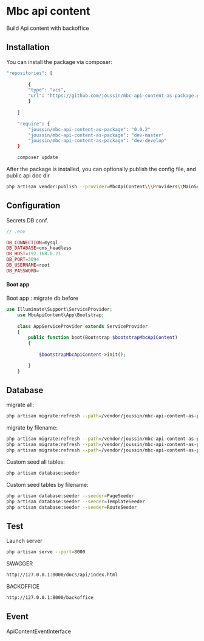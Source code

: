 # Mbc api content

[//]: # ([![Latest Version on Packagist]&#40;https://img.shields.io/packagist/v/spatie/laravel-export.svg?style=flat-square&#41;]&#40;https://packagist.org/packages/spatie/laravel-export&#41;)

[//]: # ([![Total Downloads]&#40;https://img.shields.io/packagist/dt/spatie/laravel-export.svg?style=flat-square&#41;]&#40;https://packagist.org/packages/spatie/laravel-export&#41;)



Build Api content with backoffice


## Installation

You can install the package via composer:

```bash
"repositories": [
    
        {
        "type": "vcs",
        "url": "https://github.com/joussin/mbc-api-content-as-package.git"
        }
    
    ]
```
```bash
    "require": {
        "joussin/mbc-api-content-as-package": "0.0.2"
        "joussin/mbc-api-content-as-package": "dev-master"
        "joussin/mbc-api-content-as-package": "dev-develop"
    }
```

```bash
    composer update
```

After the package is installed, you can optionally publish the config file, and public api doc dir

```bash
php artisan vendor:publish --provider=MbcApiContent\\\Providers\\MainServiceProvider
```

## Configuration

Secrets DB conf.

```php
// .env

DB_CONNECTION=mysql
DB_DATABASE=cms_headless
DB_HOST=192.168.0.21
DB_PORT=3094
DB_USERNAME=root
DB_PASSWORD=
```

#### Boot app

Boot app : migrate db before

[//]: # (```php)

[//]: # (use Illuminate\Support\ServiceProvider;)

[//]: # (    use MbcApiContent\App\Facades\RouterFacade;)

[//]: # (    )
[//]: # (    class AppServiceProvider extends ServiceProvider)

[//]: # (    {)

[//]: # (        public function boot&#40;&#41;)

[//]: # (        {)

[//]: # (        )
[//]: # (            $router = RouterFacade::initCollections&#40;&#41;;)

[//]: # ()
[//]: # (        })

[//]: # (    })

[//]: # (```)


```php
use Illuminate\Support\ServiceProvider;
    use MbcApiContent\App\Bootstrap;
    
    class AppServiceProvider extends ServiceProvider
    {
        public function boot(Bootstrap $bootstrapMbcApiContent)
        {
        
            $bootstrapMbcApiContent->init();

        }
    }
```

## Database

migrate all:
``` bash
php artisan migrate:refresh --path=/vendor/joussin/mbc-api-content-as-package/Database/migrations/
```
migrate by filename:
``` bash
php artisan migrate:refresh --path=/vendor/joussin/mbc-api-content-as-package/Database/migrations/2023_01_04_213214_create_template_table.php
php artisan migrate:refresh --path=/vendor/joussin/mbc-api-content-as-package/Database/migrations/2023_01_04_213240_create_route_table.php
php artisan migrate:refresh --path=/vendor/joussin/mbc-api-content-as-package/Database/migrations/2023_01_04_213241_create_page_table.php
```

Custom seed all tables:
``` bash 
php artisan database:seeder
```
Custom seed tables by filename:
``` bash
php artisan database:seeder --seeder=PageSeeder
php artisan database:seeder --seeder=TemplateSeeder
php artisan database:seeder --seeder=RouteSeeder
```


## Test

Launch server
``` bash
php artisan serve --port=8000
```

SWAGGER
``` bash
http://127.0.0.1:8000/docs/api/index.html
```

BACKOFFICE
``` bash
http://127.0.0.1:8000/backoffice
```


## Event

ApiContentEventInterface